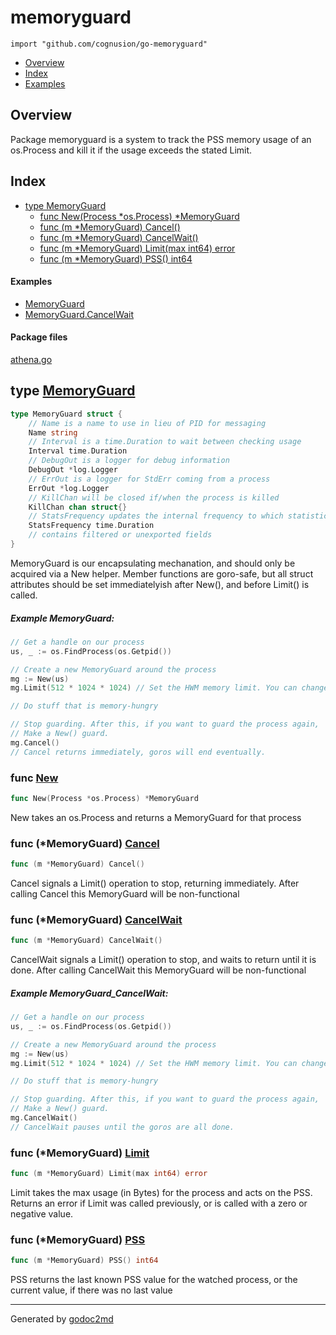 

# memoryguard
`import "github.com/cognusion/go-memoryguard"`

* [Overview](#pkg-overview)
* [Index](#pkg-index)
* [Examples](#pkg-examples)

## <a name="pkg-overview">Overview</a>
Package memoryguard is a system to track the PSS memory usage of an os.Process
and kill it if the usage exceeds the stated Limit.




## <a name="pkg-index">Index</a>
* [type MemoryGuard](#MemoryGuard)
  * [func New(Process *os.Process) *MemoryGuard](#New)
  * [func (m *MemoryGuard) Cancel()](#MemoryGuard.Cancel)
  * [func (m *MemoryGuard) CancelWait()](#MemoryGuard.CancelWait)
  * [func (m *MemoryGuard) Limit(max int64) error](#MemoryGuard.Limit)
  * [func (m *MemoryGuard) PSS() int64](#MemoryGuard.PSS)

#### <a name="pkg-examples">Examples</a>
* [MemoryGuard](#example-memoryguard)
* [MemoryGuard.CancelWait](#example-memoryguard_cancelwait)

#### <a name="pkg-files">Package files</a>
[athena.go](https://github.com/cognusion/go-memoryguard/tree/master/athena.go)






## <a name="MemoryGuard">type</a> [MemoryGuard](https://github.com/cognusion/go-memoryguard/tree/master/athena.go?s=522:1364#L23)
``` go
type MemoryGuard struct {
    // Name is a name to use in lieu of PID for messaging
    Name string
    // Interval is a time.Duration to wait between checking usage
    Interval time.Duration
    // DebugOut is a logger for debug information
    DebugOut *log.Logger
    // ErrOut is a logger for StdErr coming from a process
    ErrOut *log.Logger
    // KillChan will be closed if/when the process is killed
    KillChan chan struct{}
    // StatsFrequency updates the internal frequency to which statistics are emitted to the debug logger. Default is 1 minute.
    StatsFrequency time.Duration
    // contains filtered or unexported fields
}

```
MemoryGuard is our encapsulating mechanation, and should only be acquired via a New helper.
Member functions are goro-safe, but all struct attributes should be set immediatelyish after New(),
and before Limit() is called.



##### Example MemoryGuard:
``` go
// Get a handle on our process
us, _ := os.FindProcess(os.Getpid())

// Create a new MemoryGuard around the process
mg := New(us)
mg.Limit(512 * 1024 * 1024) // Set the HWM memory limit. You can change this at any time

// Do stuff that is memory-hungry

// Stop guarding. After this, if you want to guard the process again,
// Make a New() guard.
mg.Cancel()
// Cancel returns immediately, goros will end eventually.
```





### <a name="New">func</a> [New](https://github.com/cognusion/go-memoryguard/tree/master/athena.go?s=1436:1478#L47)
``` go
func New(Process *os.Process) *MemoryGuard
```
New takes an os.Process and returns a MemoryGuard for that process





### <a name="MemoryGuard.Cancel">func</a> (\*MemoryGuard) [Cancel](https://github.com/cognusion/go-memoryguard/tree/master/athena.go?s=2244:2274#L77)
``` go
func (m *MemoryGuard) Cancel()
```
Cancel signals a Limit() operation to stop, returning immediately.
After calling Cancel this MemoryGuard will be non-functional




### <a name="MemoryGuard.CancelWait">func</a> (\*MemoryGuard) [CancelWait](https://github.com/cognusion/go-memoryguard/tree/master/athena.go?s=2526:2560#L88)
``` go
func (m *MemoryGuard) CancelWait()
```
CancelWait signals a Limit() operation to stop, and waits to return until it is done.
After calling CancelWait this MemoryGuard will be non-functional


##### Example MemoryGuard_CancelWait:
``` go
// Get a handle on our process
us, _ := os.FindProcess(os.Getpid())

// Create a new MemoryGuard around the process
mg := New(us)
mg.Limit(512 * 1024 * 1024) // Set the HWM memory limit. You can change this at any time

// Do stuff that is memory-hungry

// Stop guarding. After this, if you want to guard the process again,
// Make a New() guard.
mg.CancelWait()
// CancelWait pauses until the goros are all done.
```



### <a name="MemoryGuard.Limit">func</a> (\*MemoryGuard) [Limit](https://github.com/cognusion/go-memoryguard/tree/master/athena.go?s=2957:3001#L108)
``` go
func (m *MemoryGuard) Limit(max int64) error
```
Limit takes the max usage (in Bytes) for the process and acts on the PSS.
Returns an error if Limit was called previously, or is called with a zero or negative value.




### <a name="MemoryGuard.PSS">func</a> (\*MemoryGuard) [PSS](https://github.com/cognusion/go-memoryguard/tree/master/athena.go?s=1944:1977#L64)
``` go
func (m *MemoryGuard) PSS() int64
```
PSS returns the last known PSS value for the watched process,
or the current value, if there was no last value








- - -
Generated by [godoc2md](http://github.com/cognusion/godoc2md)
